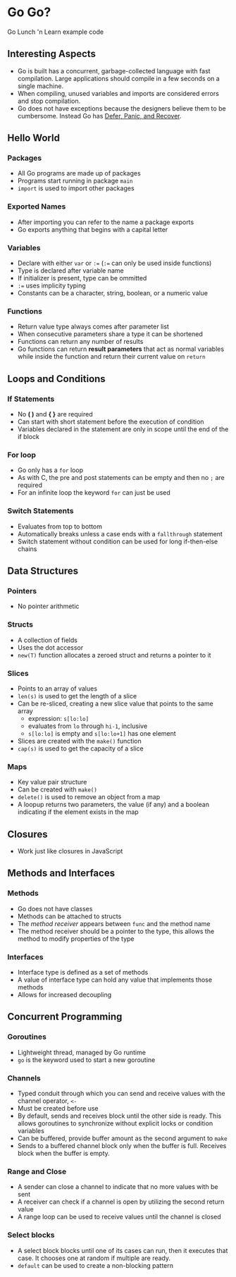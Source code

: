 Go Go?
================

Go Lunch 'n Learn example code 

## Interesting Aspects
* Go is built has a concurrent, garbage-collected language with fast compilation. Large applications should compile in a few seconds on a single machine.
* When compiling, unused variables and imports are considered errors and stop compilation.
* Go does not have exceptions because the designers believe them to be cumbersome. Instead Go has [Defer, Panic, and Recover](http://golang.org/doc/articles/defer_panic_recover.html).

## Hello World

### Packages
* All Go programs are made up of packages
* Programs start running in package ```main```
* ```import``` is used to import other packages

### Exported Names
* After importing you can refer to the name a package exports
* Go exports anything that begins with a capital letter

### Variables
* Declare with either ```var``` or ```:=``` (```:=``` can only be used inside functions)
* Type is declared after variable name
* If initializer is present, type can be ommitted
* ```:=``` uses implicity typing
* Constants can be a character, string, boolean, or a numeric value

### Functions
* Return value type always comes after parameter list
* When consecutive parameters share a type it can be shortened
* Functions can return any number of results
* Go functions can return **result parameters** that act as normal variables while inside the function and return their current value on ```return```

## Loops and Conditions

### If Statements
* No **( )** and **{ }** are required
* Can start with short statement before the execution of condition
* Variables declared in the statement are only in scope until the end of the if block

### For loop
* Go only has a `for` loop
* As with C, the pre and post statements can be empty and then no `;` are required
* For an infinite loop the keyword `for` can just be used

### Switch Statements
* Evaluates from top to bottom
* Automatically breaks unless a case ends with a ```fallthrough``` statement
* Switch statement without condition can be used for long if-then-else chains

## Data Structures

### Pointers
* No pointer arithmetic

### Structs
* A collection of fields
* Uses the dot accessor
* ```new(T)``` function allocates a zeroed struct and returns a pointer to it

### Slices
* Points to an array of values
* ```len(s)``` is used to get the length of a slice
* Can be re-sliced, creating a new slice value that points to the same array
   * expression: ```s[lo:lo]```
   * evaluates from ```lo``` through ```hi-1```, inclusive
   * ```s[lo:lo]``` is empty and ```s[lo:lo+1]``` has one element
* Slices are created with the ```make()``` function
* ```cap(s)``` is used to get the capacity of a slice

### Maps
* Key value pair structure
* Can be created with ```make()```
* ```delete()``` is used to remove an object from a map
* A loopup returns two parameters, the value (if any) and a boolean indicating if the element exists in the map

## Closures
* Work just like closures in JavaScript

## Methods and Interfaces

### Methods
* Go does not have classes
* Methods can be attached to structs
* The *method receiver* appears between ```func``` and the method name
* The method receiver should be a pointer to the type, this allows the method to modify properties of the type

### Interfaces
* Interface type is defined as a set of methods
* A value of interface type can hold any value that implements those methods
* Allows for increased decoupling

## Concurrent Programming

### Goroutines
* Lightweight thread, managed by Go runtime
* ```go``` is the keyword used to start a new goroutine

### Channels
* Typed conduit through which you can send and receive values with the channel operator, ```<-```
* Must be created before use
* By default, sends and receives block until the other side is ready. This allows goroutines to synchronize without explicit locks or condition variables
* Can be buffered, provide buffer amount as the second argument to ```make```
* Sends to a buffered channel block only when the buffer is full. Receives block when the buffer is empty.

### Range and Close
* A sender can close a channel to indicate that no more values with be sent
* A receiver can check if a channel is open by utilizing the second return value
* A range loop can be used to receive values until the channel is closed

### Select blocks
* A select block blocks until one of its cases can run, then it executes that case. It chooses one at random if multiple are ready.
* ```default``` can be used to create a non-blocking pattern

